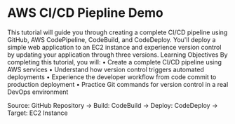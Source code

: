 # AWS CI/CD Piepline Demo 

This tutorial will guide you through creating a complete CI/CD pipeline using GitHub, AWS CodePipeline, CodeBuild, and CodeDeploy. You'll deploy a simple web application to an EC2 instance and experience version control by updating your application through three versions.
Learning Objectives
By completing this tutorial, you will:
•	Create a complete CI/CD pipeline using AWS services
•	Understand how version control triggers automated deployments
•	Experience the developer workflow from code commit to production deployment
•	Practice Git commands for version control in a real DevOps environment


Source: GitHub Repository → Build: CodeBuild → Deploy: CodeDeploy → Target: EC2 Instance
